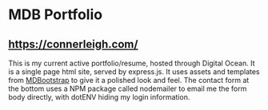 # MDB Portfolio

## https://connerleigh.com/
This is my current active portfolio/resume, hosted through Digital Ocean. It is a single page html site, served by express.js. It uses assets and templates from <a href="https://mdbootstrap.com/">MDBootstrap</a> to give it a polished look and feel. The contact form at the bottom uses a NPM package called nodemailer to email me the form body directly, with dotENV hiding my login information.
